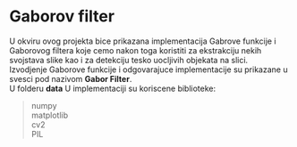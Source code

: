 # Gaborov filter

U okviru ovog projekta bice prikazana implementacija Gabrove funkcije i Gaborovog filtera koje cemo nakon toga koristiti za ekstrakciju nekih svojstava slike kao i za detekciju tesko uocljivih objekata na slici.<br>
Izvodjenje Gaborove funkcije i odgovarajuce implementacije su prikazane u svesci pod nazivom <b>Gabor Filter</b>.<br>
U folderu <b>data</b> 
U implementaciji su koriscene biblioteke:<br>
> numpy<br>
> matplotlib<br>
> cv2<br>
> PIL
